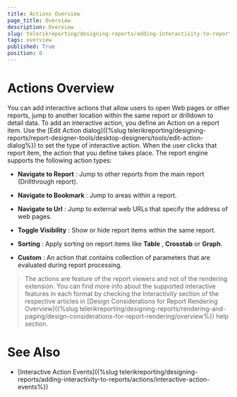 ```yaml
---
title: Actions Overview
page_title: Overview 
description: Overview
slug: telerikreporting/designing-reports/adding-interactivity-to-reports/actions/overview
tags: overview
published: True
position: 0
---
```


# Actions Overview

You can add interactive actions that allow users to open Web pages or other reports, jump to another location within the same report or drilldown to detail data. To add an interactive action, you define an Action on a report item. Use the [Edit Action dialog]({%slug telerikreporting/designing-reports/report-designer-tools/desktop-designers/tools/edit-action-dialog%}) to set the type of interactive action. When the user clicks that report item, the action that you define takes place. The report engine supports the following action types: 

* __Navigate to Report__ : Jump to other reports from the main report (Drillthrough report). 

* __Navigate to Bookmark__ : Jump to areas within a report. 

* __Navigate to Url__ : Jump to external web URLs that specify the address of web pages. 

* __Toggle Visibility__ : Show or hide report items within the same report. 

* __Sorting__ : Apply sorting on report items like __Table__ , __Crosstab__ or __Graph__. 

* __Custom__ : An action that contains collection of parameters that are evaluated during report processing. 

> The actions are feature of the report viewers and not of the rendering extension. You can find more info about the supported interactive features in each format by checking the Interactivity section of the respective articles in [Design Considerations for Report Rendering Overview]({%slug telerikreporting/designing-reports/rendering-and-paging/design-considerations-for-report-rendering/overview%}) help section. 

# See Also

 * [Interactive Action Events]({%slug telerikreporting/designing-reports/adding-interactivity-to-reports/actions/interactive-action-events%})

